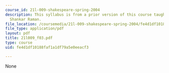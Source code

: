 ```yaml
---
course_id: 21l-009-shakespeare-spring-2004
description: This syllabus is from a prior version of this course taught by Professor
  Shankar Raman.
file_location: /coursemedia/21l-009-shakespeare-spring-2004/fe4d1df10188faf1a1df79a5e0eeacf3_21l009_f03.pdf
file_type: application/pdf
layout: pdf
title: 21l009_f03.pdf
type: course
uid: fe4d1df10188faf1a1df79a5e0eeacf3

---
```

None